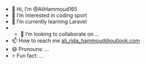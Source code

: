 - 👋 Hi, I’m @AliHammoud165
- 👀 I’m interested in coding sport 
- 🌱 I’m currently learning Laravel
- - 💞️ I’m looking to collaborate on ...
- 📫 How to reach me ali_rida_hammoud@outlook.com
- 😄 Pronouns: ...
- ⚡ Fun fact: ...

<!---
AliHammoud165/AliHammoud165 is a ✨ special ✨ repository because its `README.md` (this file) appears on your GitHub profile.
You can click the Preview link to take a look at your changes.
--->
